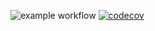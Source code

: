 ![example workflow](https://github.com/github/docs/actions/workflows/python-app.yml/badge.svg)
[![codecov](https://codecov.io/gh/Bryanj101/SW-Testing-and-QA/branch/main/graph/badge.svg?token=V0RDZI3ZM1)](https://codecov.io/gh/Bryanj101/SW-Testing-and-QA)
